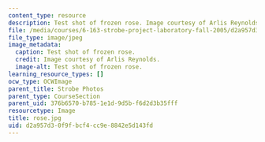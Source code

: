 ```yaml
---
content_type: resource
description: Test shot of frozen rose. Image courtesy of Arlis Reynolds.
file: /media/courses/6-163-strobe-project-laboratory-fall-2005/d2a957d30f9fbcf4cc9e8842e5d143fd_rose.jpg
file_type: image/jpeg
image_metadata:
  caption: Test shot of frozen rose.
  credit: Image courtesy of Arlis Reynolds.
  image-alt: Test shot of frozen rose.
learning_resource_types: []
ocw_type: OCWImage
parent_title: Strobe Photos
parent_type: CourseSection
parent_uid: 376b6570-b785-1e1d-9d5b-f6d2d3b35fff
resourcetype: Image
title: rose.jpg
uid: d2a957d3-0f9f-bcf4-cc9e-8842e5d143fd
---
```

